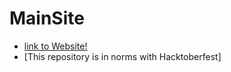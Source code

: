 # MainSite
- [link to Website!](http://istenitdgp.com)
- [This repository is in norms with Hacktoberfest]

